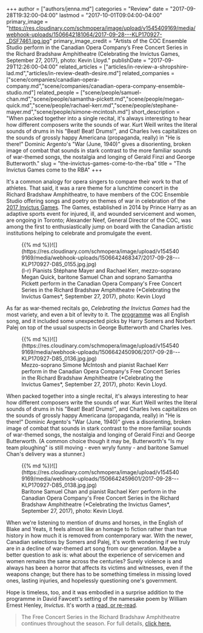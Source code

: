 +++
author = ["authors/jenna.md"]
categories = "Review"
date = "2017-09-28T19:32:00-04:00"
lastmod = "2017-10-01T09:04:00-04:00"
primary_image = "https://res.cloudinary.com/schmopera/image/upload/v1545409169/media/webhook-uploads/1506642181064/2017-09-28---KLP170927-_DSF7461.jpg.jpg"
primary_image_credit = "Artists of the COC Ensemble Studio perform in the Canadian Opera Company’s Free Concert Series in the Richard Bradshaw Amphitheatre (Celebrating the Invictus Games, September 27, 2017), photo: Kevin Lloyd."
publishDate = "2017-09-29T12:26:00-04:00"
related_articles = ["articles/in-review-a-shropshire-lad.md","articles/in-review-death-desire.md"]
related_companies = ["scene/companies/canadian-opera-company.md","scene/companies/canadian-opera-company-ensemble-studio.md"]
related_people = ["scene/people/samuel-chan.md","scene/people/samantha-pickett.md","scene/people/megan-quick.md","scene/people/rachael-kerr.md","scene/people/stephane-mayer.md","scene/people/simone-mcintosh.md"]
short_description = "When packed together into a single recital, it&#039;s always interesting to hear how different composers write the sounds of war. Kurt Weill writes the literal sounds of drums in his &quot;Beat! Beat! Drums!&quot;, and Charles Ives capitalizes on the sounds of grossly happy Americana (propaganda, really) in &quot;He is there!&quot; Dominic Argento&#039;s &quot;War (June, 1940)&quot; gives a disorienting, broken image of combat that sounds in stark contrast to the more familiar sounds of war-themed songs, the nostalgia and longing of Gerald Finzi and George Butterworth."
slug = "the-invictus-games-come-to-the-rba"
title = "The Invictus Games come to the RBA"
+++

It's a common analogy for opera singers to compare their work to that of athletes. That said, it was a rare theme for a lunchtime concert in the Richard Bradshaw Amphitheatre, to have members of the COC Ensemble Studio offering songs and poetry on themes of war in celebration of the [2017 Invictus Games](http://www.invictusgames2017.com/about-us/). The Games, established in 2014 by Prince Harry as an adaptive sports event for injured, ill, and wounded servicement and women, are ongoing in Toronto; Alexander Neef, General Director of the COC, was among the first to enthusiastically jump on board with the Canadian artistic institutions helping to celebrate and promulgate the event.

<figure data-type="image">{{% md %}}![](https://res.cloudinary.com/schmopera/image/upload/v1545409169/media/webhook-uploads/1506642468347/2017-09-28---KLP170927-D85_0155.jpg.jpg)
<figcaption>(l-r) Pianists Stéphane Mayer and Rachael Kerr, mezzo-soprano Megan Quick, baritone Samuel Chan and soprano Samantha Pickett perform in the Canadian Opera Company's Free Concert Series in the Richard Bradshaw Amphitheatre (*Celebrating the Invictus Games*, September 27, 2017), photo: Kevin Lloyd</figcaption>
</figure>

As far as war-themed recitals go, *Celebrating the Invictus Games* had the most variety, and even a bit of levity to it. The [programme](http://files.coc.ca/pdfs/concert170927.pdf) was all English song, and it included some unexpected picks by Harry Somers and Norbert Palej on top of the usual suspects in George Butterworth and Charles Ives. 

<figure data-type="image">{{% md %}}![](https://res.cloudinary.com/schmopera/image/upload/v1545409169/media/webhook-uploads/1506642450906/2017-09-28---KLP170927-D85_0136.jpg.jpg)
<figcaption>Mezzo-soprano Simone McIntosh and pianist Rachael Kerr perform in the Canadian Opera Company's Free Concert Series in the Richard Bradshaw Amphitheatre (*Celebrating the Invictus Games*, September 27, 2017), photo: Kevin Lloyd.</figcaption>
</figure>

When packed together into a single recital, it's always interesting to hear how different composers write the sounds of war. Kurt Weill writes the literal sounds of drums in his "Beat! Beat! Drums!", and Charles Ives capitalizes on the sounds of grossly happy Americana (propaganda, really) in "He is there!" Dominic Argento's "War (June, 1940)" gives a disorienting, broken image of combat that sounds in stark contrast to the more familiar sounds of war-themed songs, the nostalgia and longing of Gerald Finzi and George Butterworth. (A common choice though it may be, Butterworth's "Is my team ploughing" is still moving - even wryly funny - and baritone Samuel Chan's delivery was a stunner.)

<figure data-type="image">{{% md %}}![](https://res.cloudinary.com/schmopera/image/upload/v1545409169/media/webhook-uploads/1506642459601/2017-09-28---KLP170927-D85_0138.jpg.jpg)
<figcaption>Baritone Samuel Chan and pianist Rachael Kerr perform in the Canadian Opera Company's Free Concert Series in the Richard Bradshaw Amphitheatre (*Celebrating the Invictus Games*, September 27, 2017), photo: Kevin Lloyd.</figcaption>
</figure>

When we're listening to mention of drums and horses, in the English of Blake and Yeats, it feels almost like an homage to fiction rather than true history in how much it is removed from contemporary war. With the newer, Canadian selections by Somers and Palej, it's worth wondering if we truly are in a decline of war-themed art song from our generation. Maybe a better question to ask is: what about the experience of servicemen and women remains the same across the centuries? Surely violence is and always has been a horror that affects its victims and witnesses, even if the weapons change; but there has to be something timeless in missing loved ones, lasting injuries, and hopelessly questioning one's government.

Hope is timeless, too, and it was embodied in a surprise addition to the programme in David Fawcett's setting of the namesake poem by William Ernest Henley, *Invictus*. It's worth a [read, or re-read](https://www.poetryfoundation.org/poems/51642/invictus).

>The Free Concert Series in the Richard Bradshaw Amphitheatre continues throughout the season. For full details, [click here.](http://www.coc.ca/PerformancesAndTickets/FreeConcertSeries.aspx)
